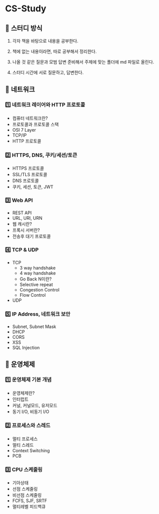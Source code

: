 # CS-Study

## 📝 스터디 방식

1. 각자 책을 바탕으로 내용을 공부한다.

2. 책에 없는 내용이라면, 따로 공부해서 정리한다.

3. 나올 것 같은 질문과 모범 답변 준비해서 주제에 맞는 폴더에 md 파일로 올린다.

4. 스터디 시간에 서로 질문하고, 답변한다.

## 📖 네트워크

### 1️⃣ 네트워크 레이어와 HTTP 프로토콜

- 컴퓨터 네트워크란?
- 프로토콜과 프로토콜 스택
- OSI 7 Layer
- TCP/IP
- HTTP 프로토콜

### 2️⃣ HTTPS, DNS, 쿠키/세션/토큰

- HTTPS 프로토콜
- SSL/TLS 프로토콜
- DNS 프로토콜
- 쿠키, 세션, 토큰, JWT

### 3️⃣ Web API

- REST API
- URL, URI, URN
- 웹 캐시란?
- 프록시 서버란?
- 전송후 대기 프로토콜

### 4️⃣ TCP & UDP

- ТСР
  - 3 way handshake
  - 4 way handshake
  - Go Back N이란?
  - Selective repeat
  - Congestion Control
  - Flow Control
- UDP

### 5️⃣ IP Address, 네트워크 보안

- Subnet, Subnet Mask
- DHCP
- CORS
- XSS
- SQL Injection

## 📖 운영체제

### 1️⃣ 운영체제 기본 개념

- 운영체제란?
- 인터럽트
- 커널, 커널모드, 유저모드
- 동기 I/O, 비동기 I/O

### 2️⃣ 프로세스와 스레드

- 멀티 프로세스
- 멀티 스레드
- Context Switching
- РСВ

### 3️⃣ CPU 스케줄링

- 기아상태
- 선점 스케줄링
- 비선점 스케줄링
- FCFS, SJF, SRTF
- 멀티레벨 피드백큐
